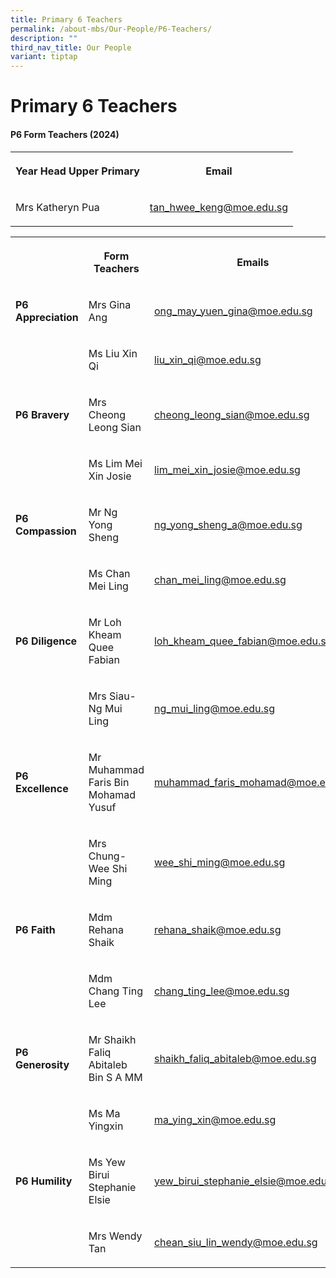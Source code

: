 ```yaml
---
title: Primary 6 Teachers
permalink: /about-mbs/Our-People/P6-Teachers/
description: ""
third_nav_title: Our People
variant: tiptap
---
```

<h1><strong>Primary 6 Teachers</strong></h1><h4><strong>P6 Form Teachers (2024)</strong></h4><table><tbody><tr><th rowspan="1" colspan="1"><p>Year Head Upper Primary</p></th><th rowspan="1" colspan="1"><p>Email</p></th></tr><tr><td rowspan="1" colspan="1"><p>Mrs Katheryn Pua</p></td><td rowspan="1" colspan="1"><p><a href="mailto:tan_hwee_keng@moe.edu.sg" rel="noopener noreferrer nofollow" target="_blank">tan_hwee_keng@moe.edu.sg</a></p></td></tr></tbody></table><table><tbody><tr><th rowspan="1" colspan="1"><p></p></th><th rowspan="1" colspan="1"><p>Form Teachers</p></th><th rowspan="1" colspan="1"><p>Emails</p></th></tr><tr><td rowspan="1" colspan="1"><p><strong>P6 Appreciation</strong></p></td><td rowspan="1" colspan="1"><p>Mrs Gina Ang</p></td><td rowspan="1" colspan="1"><p><a href="mailto:ong_may_yuen_gina@moe.edu.sg" rel="noopener noreferrer nofollow" target="_blank">ong_may_yuen_gina@moe.edu.sg</a></p></td></tr><tr><td rowspan="1" colspan="1"><p></p></td><td rowspan="1" colspan="1"><p>Ms Liu Xin Qi</p></td><td rowspan="1" colspan="1"><p><a href="mailto:liu_xin_qi@moe.edu.sg" rel="noopener noreferrer nofollow" target="_blank">liu_xin_qi@moe.edu.sg</a></p></td></tr><tr><td rowspan="1" colspan="1"><p><strong>P6 Bravery</strong></p></td><td rowspan="1" colspan="1"><p>Mrs Cheong Leong Sian</p></td><td rowspan="1" colspan="1"><p><a href="mailto:cheong_leong_sian@moe.edu.sg" rel="noopener noreferrer nofollow" target="_blank">cheong_leong_sian@moe.edu.sg</a></p></td></tr><tr><td rowspan="1" colspan="1"><p></p></td><td rowspan="1" colspan="1"><p>Ms Lim Mei Xin Josie</p></td><td rowspan="1" colspan="1"><p><a href="mailto:lim_mei_xin_josie@moe.edu.sg" rel="noopener noreferrer nofollow" target="_blank">lim_mei_xin_josie@moe.edu.sg</a></p></td></tr><tr><td rowspan="1" colspan="1"><p><strong>P6 Compassion</strong></p></td><td rowspan="1" colspan="1"><p>Mr Ng Yong Sheng</p></td><td rowspan="1" colspan="1"><p><a href="mailto:ng_yong_sheng_a@moe.edu.sg" rel="noopener noreferrer nofollow" target="_blank">ng_yong_sheng_a@moe.edu.sg</a></p></td></tr><tr><td rowspan="1" colspan="1"><p></p></td><td rowspan="1" colspan="1"><p>Ms Chan Mei Ling</p></td><td rowspan="1" colspan="1"><p><a href="mailto:chan_mei_ling@moe.edu.sg" rel="noopener noreferrer nofollow" target="_blank">chan_mei_ling@moe.edu.sg</a></p></td></tr><tr><td rowspan="1" colspan="1"><p><strong>P6 Diligence</strong></p></td><td rowspan="1" colspan="1"><p>Mr Loh Kheam Quee Fabian</p></td><td rowspan="1" colspan="1"><p><a href="mailto:loh_kheam_quee_fabian@moe.edu.sg" rel="noopener noreferrer nofollow" target="_blank">loh_kheam_quee_fabian@moe.edu.sg</a></p></td></tr><tr><td rowspan="1" colspan="1"><p></p></td><td rowspan="1" colspan="1"><p>Mrs Siau-Ng Mui Ling</p></td><td rowspan="1" colspan="1"><p><a href="mailto:ng_mui_ling@moe.edu.sg" rel="noopener noreferrer nofollow" target="_blank">ng_mui_ling@moe.edu.sg</a></p></td></tr><tr><td rowspan="1" colspan="1"><p><strong>P6 Excellence</strong></p></td><td rowspan="1" colspan="1"><p>Mr Muhammad Faris Bin Mohamad Yusuf</p></td><td rowspan="1" colspan="1"><p><a href="mailto:muhammad_faris_mohamad@moe.edu.sg" rel="noopener noreferrer nofollow" target="_blank">muhammad_faris_mohamad@moe.edu.sg</a></p></td></tr><tr><td rowspan="1" colspan="1"><p></p></td><td rowspan="1" colspan="1"><p>Mrs Chung-Wee Shi Ming</p></td><td rowspan="1" colspan="1"><p><a href="mailto:wee_shi_ming@moe.edu.sg" rel="noopener noreferrer nofollow" target="_blank">wee_shi_ming@moe.edu.sg</a></p></td></tr><tr><td rowspan="1" colspan="1"><p><strong>P6 Faith</strong></p></td><td rowspan="1" colspan="1"><p>Mdm Rehana Shaik</p></td><td rowspan="1" colspan="1"><p><a href="mailto:rehana_shaik@moe.edu.sg" rel="noopener noreferrer nofollow" target="_blank">rehana_shaik@moe.edu.sg</a></p></td></tr><tr><td rowspan="1" colspan="1"><p></p></td><td rowspan="1" colspan="1"><p>Mdm Chang Ting Lee</p></td><td rowspan="1" colspan="1"><p><a href="mailto:chang_ting_lee@moe.edu.sg" rel="noopener noreferrer nofollow" target="_blank">chang_ting_lee@moe.edu.sg</a></p></td></tr><tr><td rowspan="1" colspan="1"><p><strong>P6 Generosity</strong></p></td><td rowspan="1" colspan="1"><p>Mr Shaikh Faliq Abitaleb Bin S A MM</p></td><td rowspan="1" colspan="1"><p><a href="mailto:shaikh_faliq_abitaleb@moe.edu.sg" rel="noopener noreferrer nofollow" target="_blank">shaikh_faliq_abitaleb@moe.edu.sg</a></p></td></tr><tr><td rowspan="1" colspan="1"><p></p></td><td rowspan="1" colspan="1"><p>Ms Ma Yingxin</p></td><td rowspan="1" colspan="1"><p><a href="mailto:ma_ying_xin@moe.edu.sg" rel="noopener noreferrer nofollow" target="_blank">ma_ying_xin@moe.edu.sg</a></p></td></tr><tr><td rowspan="1" colspan="1"><p><strong>P6 Humility</strong></p></td><td rowspan="1" colspan="1"><p>Ms Yew Birui Stephanie Elsie</p></td><td rowspan="1" colspan="1"><p><a href="mailto:yew_birui_stephanie_elsie@moe.edu.sg" rel="noopener noreferrer nofollow" target="_blank">yew_birui_stephanie_elsie@moe.edu.sg</a></p></td></tr><tr><td rowspan="1" colspan="1"><p></p></td><td rowspan="1" colspan="1"><p>Mrs Wendy Tan</p></td><td rowspan="1" colspan="1"><p><a href="mailto:chean_siu_lin_wendy@moe.edu.sg" rel="noopener noreferrer nofollow" target="_blank">chean_siu_lin_wendy@moe.edu.sg</a></p></td></tr></tbody></table><p></p>